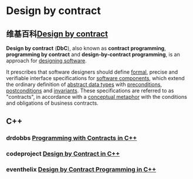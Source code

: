 # Design by contract



## 维基百科[Design by contract](https://en.wikipedia.org/wiki/Design_by_contract)

**Design by contract** (**DbC**), also known as **contract programming**, **programming by contract** and **design-by-contract programming**, is an approach for [designing software](https://en.wikipedia.org/wiki/Software_design).

It prescribes that software designers should define [formal](https://en.wikipedia.org/wiki/Formal_methods), precise and verifiable interface specifications for [software components](https://en.wikipedia.org/wiki/Component-based_software_engineering#Software_component), which extend the ordinary definition of [abstract data types](https://en.wikipedia.org/wiki/Abstract_data_type) with [preconditions](https://en.wikipedia.org/wiki/Precondition), [postconditions](https://en.wikipedia.org/wiki/Postcondition) and [invariants](https://en.wikipedia.org/wiki/Invariant_(computer_science)). These specifications are referred to as "contracts", in accordance with a [conceptual metaphor](https://en.wikipedia.org/wiki/Conceptual_metaphor) with the conditions and obligations of business contracts.





## C++

### drdobbs [Programming with Contracts in C++](https://www.drdobbs.com/cpp/programming-with-contracts-in-c/184405997)



### codeproject [Design by Contract in C++](https://www.codeproject.com/Articles/8293/Design-by-Contract-in-C)



### eventhelix [Design by Contract Programming in C++](https://www.eventhelix.com/RealtimeMantra/Object_Oriented/design_by_contract.htm)